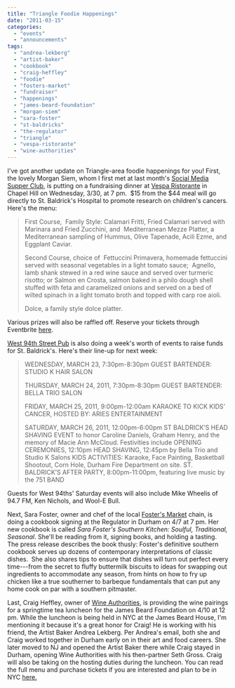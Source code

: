 ```yaml
---
title: "Triangle Foodie Happenings"
date: "2011-03-15"
categories: 
  - "events"
  - "announcements"
tags: 
  - "andrea-lekberg"
  - "artist-baker"
  - "cookbook"
  - "craig-heffley"
  - "foodie"
  - "fosters-market"
  - "fundraiser"
  - "happenings"
  - "james-beard-foundation"
  - "morgan-siem"
  - "sara-foster"
  - "st-baldricks"
  - "the-regulator"
  - "triangle"
  - "vespa-ristorante"
  - "wine-authorities"
---
```


I've got another update on Triangle-area foodie happenings for you! First, the lovely Morgan Siem, whom I first met at last month's [Social Media Supper Club](http://www.thegourmez.com/?p=2299), is putting on a fundraising dinner at [Vespa Ristorante](https://thegourmez.com/blog/2007/04/26/vespa-ristorante-downtown-chapel-hill/) in Chapel Hill on Wednesday, 3/30, at 7 pm.  $15 from the $44 meal will go directly to St. Baldrick's Hospital to promote research on children's cancers. Here's the menu:

> First Course,  Family Style: Calamari Fritti, Fried Calamari served with Marinara and Fried Zucchini, and  Mediterranean Mezze Platter, a Mediterranean sampling of Hummus, Olive Tapenade, Acili Ezme, and Eggplant Caviar.
> 
> Second Course, choice of  Fettuccini Primavera, homemade fettuccini served with seasonal vegetables in a light tomato sauce;  Agnello, lamb shank stewed in a red wine sauce and served over turmeric risotto; or Salmon en Crosta, salmon baked in a philo dough shell stuffed with feta and caramelized onions and served on a bed of wilted spinach in a light tomato broth and topped with carp roe aioli.
> 
> Dolce, a family style dolce platter.

Various prizes will also be raffled off. Reserve your tickets through Eventbrite [here](http://vespa-st-baldricks-zvents.eventbrite.com/).

[West 94th Street Pub](http://www.west94stpub.com/) is also doing a week's worth of events to raise funds for St. Baldrick's. Here's their line-up for next week:

> WEDNESDAY, MARCH 23, 7:30pm-8:30pm GUEST BARTENDER: STUDIO K HAIR SALON
> 
> THURSDAY, MARCH 24, 2011, 7:30pm-8:30pm GUEST BARTENDER: BELLA TRIO SALON
> 
> FRIDAY, MARCH 25, 2011, 9:00pm-12:00am KARAOKE TO KICK KIDS’ CANCER, HOSTED BY: ARIES ENTERTAINMENT
> 
> SATURDAY, MARCH 26, 2011, 12:00pm-6:00pm ST BALDRICK’S HEAD SHAVING EVENT to honor Caroline Daniels, Graham Henry, and the memory of Macie Ann McCloud. Festivities include OPENING CEREMONIES, 12:10pm HEAD SHAVING, 12:45pm by Bella Trio and Studio K Salons KIDS ACTIVITIES: Karaoke, Face Painting, Basketball Shootout, Corn Hole, Durham Fire Department on site. ST. BALDRICK’S AFTER PARTY, 8:00pm-11:00pm, featuring live music by the 751 BAND

Guests for West 94ths' Saturday events will also include Mike Wheelis of 94.7 FM, Ken Nichols, and Wool-E Bull.

Next, Sara Foster, owner and chef of the local [Foster's Market](http://www.thegourmez.com/?p=2119) chain, is doing a cookbook signing at the Regulator in Durham on 4/7 at 7 pm. Her new cookbook is called _Sara Foster's Southern Kitchen: Soulful, Traditional, Seasonal_. She'll be reading from it, signing books, and holding a tasting. The press release describes the book thusly: Foster's definitive southern cookbook serves up dozens of contemporary interpretations of classic dishes.  She also shares tips to ensure that dishes will turn out perfect every time---from the secret to fluffy buttermilk biscuits to ideas for swapping out ingredients to accommodate any season, from hints on how to fry up chicken like a true southerner to barbeque fundamentals that can put any home cook on par with a southern pitmaster.

Last, Craig Heffley, owner of [Wine Authorities](http://www.wineauthorities.com/home.php), is providing the wine pairings for a springtime tea luncheon for the James Beard Foundation on 4/10 at 12 pm. While the luncheon is being held in NYC at the James Beard House, I'm mentioning it because it's a great honor for Craig! He is working with his friend, the Artist Baker Andrea Lekberg. Per Andrea's email, both she and Craig worked together in Durham early on in their art and food careers. She later moved to NJ and opened the Artist Baker there while Craig stayed in Durham, opening Wine Authorities with his then-partner Seth Gross. Craig will also be taking on the hosting duties during the luncheon. You can read the full menu and purchase tickets if you are interested and plan to be in NYC [here.](http://www.jamesbeard.org/index.php?q=events_beardhouse_lunch_041011)
